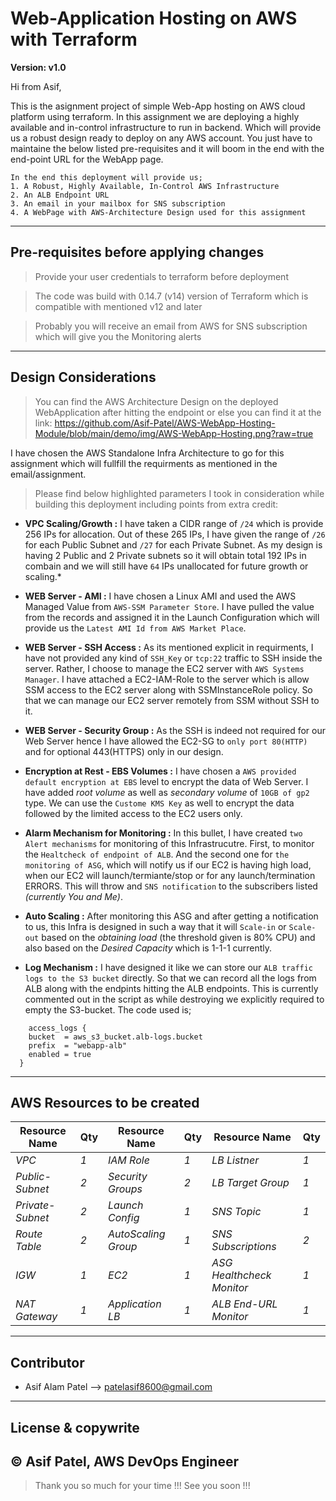 # Web-Application Hosting on AWS with Terraform

**Version: v1.0**

Hi from Asif,

This is the asignment project of simple Web-App hosting on AWS cloud platform using terraform.
In this assignment we are deploying a highly available and in-control infrastructure to run in backend. Which will provide us a robust design ready to deploy on any AWS account. You just have to maintaine the below listed pre-requisites and it will boom in the end with the end-point URL for the WebApp page.

```
In the end this deployment will provide us;
1. A Robust, Highly Available, In-Control AWS Infrastructure
2. An ALB Endpoint URL
3. An email in your mailbox for SNS subscription
4. A WebPage with AWS-Architecture Design used for this assignment
```

---
## Pre-requisites before applying changes

> Provide your user credentials to terraform before deployment

> The code was build with 0.14.7 (v14) version of Terraform which is compatible with mentioned v12 and later

> Probably you will receive an email from AWS for SNS subscription which will give you the Monitoring alerts

---
## Design Considerations

> You can find the AWS Architecture Design on the deployed WebApplication after hitting the endpoint or else you can find it at the link: https://github.com/Asif-Patel/AWS-WebApp-Hosting-Module/blob/main/demo/img/AWS-WebApp-Hosting.png?raw=true

I have chosen the AWS Standalone Infra Architecture to go for this assignment which will fullfill the requirments as mentioned in the email/assignment.

> Please find below highlighted parameters I took in consideration while building this deployment including points from extra credit:

* **VPC Scaling/Growth :** I have taken a CIDR range of `/24` which is provide 256 IPs for allocation. Out of these 265 IPs, I have given the range of `/26` for each Public Subnet and `/27` for each Private Subnet. As my design is having 2 Public and 2 Private subnets so it will obtain total 192 IPs in combain and we will still have `64` IPs unallocated for future growth or scaling.*

* **WEB Server - AMI :** I have chosen a Linux AMI and used the AWS Managed Value from `AWS-SSM Parameter Store`. I have pulled the value from the records and assigned it in the Launch Configuration which will provide us the `Latest AMI Id from AWS Market Place`.

* **WEB Server - SSH Access :** As its mentioned explicit in requirments, I have not provided any kind of `SSH_Key` or `tcp:22` traffic to SSH inside the server. Rather, I choose to manage the EC2 server with `AWS Systems Manager`. I have attached a EC2-IAM-Role to the server which is allow SSM access to the EC2 server along with SSMInstanceRole policy. So that we can manage our EC2 server remotely from SSM without SSH to it.

* **WEB Server - Security Group :** As the SSH is indeed not required for our Web Server hence I have allowed the EC2-SG to `only port 80(HTTP)` and for optional 443(HTTPS) only in our design.

* **Encryption at Rest - EBS Volumes :** I have chosen a `AWS provided default encryption at EBS` level to encrypt the data of Web Server. I have added *root volume* as well as *secondary volume* of `10GB of gp2` type. We can use the `Custome KMS Key` as well to encrypt the data followed by the limited access to the EC2 users only.

* **Alarm Mechanism for Monitoring :** In this bullet, I have created `two Alert mechanisms` for monitoring of this Infrastrucutre. First, to monitor the `Healtcheck of endpoint of ALB`. And the second one for `the monitoring of ASG`, which will notify us if our EC2 is having high load, when our EC2 will launch/termiante/stop or for any launch/termination ERRORS. This will throw and `SNS notification` to the subscribers listed *(currently You and Me)*. 

* **Auto Scaling :** After monitoring this ASG and after getting a notification to us, this Infra is designed in such a way that it will `Scale-in` or `Scale-out` based on the *obtaining load* (the threshold given is 80% CPU) and also based on the *Desired Capacity* which is 1-1-1 currently.

* **Log Mechanism :** I have designed it like we can store our `ALB traffic logs to the S3 bucket` directly. So that we can record all the logs from ALB along with the endpints hitting the ALB endpoints. This is currently commented out in the script as while destroying we explicitly required to empty the S3-bucket. The code used is;

```
    access_logs {
    bucket  = aws_s3_bucket.alb-logs.bucket
    prefix  = "webapp-alb"
    enabled = true
  }
```


---
## AWS Resources to be created

Resource Name | Qty | Resource Name | Qty | Resource Name | Qty
--- | --- | --- | --- | --- | ---
*VPC* | *1* | *IAM Role* | *1* | *LB Listner* | *1*
*Public-Subnet* | *2* | *Security Groups* | *2* | *LB Target Group* | *1*
*Private-Subnet* | *2* | *Launch Config* | *1* | *SNS Topic* | *1*
*Route Table* | *2* | *AutoScaling Group* | *1* | *SNS Subscriptions* | *2*
*IGW* | *1* | *EC2* | *1* | *ASG Healthcheck Monitor* | *1*
*NAT Gateway* | *1* | *Application LB* | *1* | *ALB End-URL Monitor* | *1*

---
## Contributor

- Asif Alam Patel --> <patelasif8600@gmail.com>

---
## License & copywrite

© Asif Patel, AWS DevOps Engineer
---

> Thank you so much for your time !!!
> See you soon !!!
